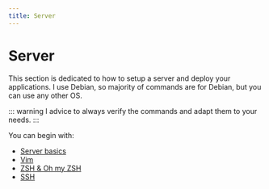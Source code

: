 ```yaml
---
title: Server
---
```


# Server

This section is dedicated to how to setup a server and deploy your applications. I use Debian, so majority of commands are for Debian, but you can use any other OS.

::: warning
I advice to always verify the commands and adapt them to your needs.
:::

You can begin with:

- [Server basics](/server/administration/server-basics)
- [Vim](/server/administration/vim)
- [ZSH & Oh my ZSH](/server/administration/zsh)
- [SSH](/server/administration/ssh-scp-rsync)
